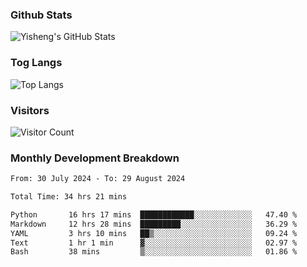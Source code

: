 ### Github Stats
![Yisheng's GitHub Stats](https://github-readme-stats-9qabuvhk1-gongyisheng.vercel.app/api?username=gongyisheng&count_private=true&show_icons=true)
### Tog Langs
![Top Langs](https://github-readme-stats-9qabuvhk1-gongyisheng.vercel.app/api/top-langs/?username=gongyisheng&layout=compact)
### Visitors
![Visitor Count](https://profile-counter.glitch.me/gongyisheng/count.svg)
### Monthly Development Breakdown
<!--START_SECTION:waka-->

```txt
From: 30 July 2024 - To: 29 August 2024

Total Time: 34 hrs 21 mins

Python       16 hrs 17 mins  ████████████░░░░░░░░░░░░░   47.40 %
Markdown     12 hrs 28 mins  █████████░░░░░░░░░░░░░░░░   36.29 %
YAML         3 hrs 10 mins   ██▒░░░░░░░░░░░░░░░░░░░░░░   09.24 %
Text         1 hr 1 min      ▓░░░░░░░░░░░░░░░░░░░░░░░░   02.97 %
Bash         38 mins         ▒░░░░░░░░░░░░░░░░░░░░░░░░   01.86 %
```

<!--END_SECTION:waka-->
